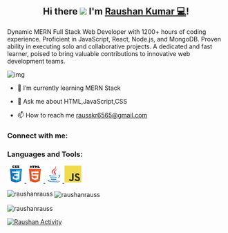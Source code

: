 <h2 align="center">
  Hi there <img src="https://media.giphy.com/media/hvRJCLFzcasrR4ia7z/giphy.gif" width="28"> I'm <a href="linkedin.com/in/Raushan-kumar-2b4750195">Raushan Kumar 💻</a>!
</h2>


Dynamic MERN Full Stack Web Developer with 1200+ hours of coding experience. Proficient in JavaScript, React, Node.js, and MongoDB. Proven ability in executing solo and collaborative projects. A dedicated and fast learner, poised to bring valuable contributions to innovative web development teams.

<img src="https://user-images.githubusercontent.com/74038190/212750672-2f3f2b50-c84f-4ed8-a60a-849ae69ff9df.gif" alt="img" >

- 🌱 I’m currently learning MERN Stack

- 💬 Ask me about HTML,JavaScript,CSS

- 📫 How to reach me rausskr6565@gmail.com

<h3 align="left">Connect with me:</h3>
<p align="left">
</p>

<h3 align="left">Languages and Tools:</h3>
<p align="left"> <a href="https://www.w3schools.com/css/" target="_blank" rel="noreferrer"> <img src="https://raw.githubusercontent.com/devicons/devicon/master/icons/css3/css3-original-wordmark.svg" alt="css3" width="40" height="40"/> </a> <a href="https://www.w3.org/html/" target="_blank" rel="noreferrer"> <img src="https://raw.githubusercontent.com/devicons/devicon/master/icons/html5/html5-original-wordmark.svg" alt="html5" width="40" height="40"/> </a> <a href="https://www.java.com" target="_blank" rel="noreferrer"> <img src="https://raw.githubusercontent.com/devicons/devicon/master/icons/java/java-original.svg" alt="java" width="40" height="40"/> </a> <a href="https://developer.mozilla.org/en-US/docs/Web/JavaScript" target="_blank" rel="noreferrer"> <img src="https://raw.githubusercontent.com/devicons/devicon/master/icons/javascript/javascript-original.svg" alt="javascript" width="40" height="40"/> </a> </p>

<p><img align="left" src="https://github-readme-stats.vercel.app/api/top-langs?username=Suj01&show_icons=true&locale=en&layout=compact" alt="raushanrauss" /></p>

<p>&nbsp;<img align="center" src="https://github-readme-stats.vercel.app/api?username=raushanrauss&show_icons=true&locale=en" alt="raushanrauss" /></p>

<p><img align="center" src="https://github-readme-streak-stats.herokuapp.com/?user=raushanrauss&" alt="raushanrauss" /></p>
<a href="https://github-readme-stats.vercel.app/api/top-langs/?username=raushanrauss&theme=tokyonight"></a>
<a href="https://github.com/raushanrauss"><img alt="Raushan Activity" src="https://github-readme-activity-graph.vercel.app/graph?username=raushanrauss&bg_color=ffcfe9&color=9e4c98&line=9e4c98&point=403d3d&area=true&hide_border=true" /></a>
